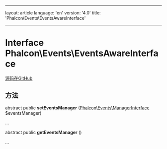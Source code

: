 * * *

layout: article language: 'en' version: '4.0' title: 'Phalcon\Events\EventsAwareInterface'

* * *

# Interface **Phalcon\Events\EventsAwareInterface**

<a href="https://github.com/phalcon/cphalcon/tree/v4.0.0/phalcon/events/eventsawareinterface.zep" class="btn btn-default btn-sm">源码在GitHub</a>

## 方法

abstract public **setEventsManager** ([Phalcon\Events\ManagerInterface](/4.0/en/api/Phalcon_Events_ManagerInterface) $eventsManager)

...

abstract public **getEventsManager** ()

...